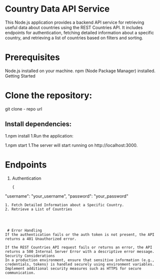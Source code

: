 # Country Data API Service
This Node.js application provides a backend API service for retrieving useful data about countries using the REST Countries API. It includes endpoints for authentication, fetching detailed information about a specific country, and retrieving a list of countries based on filters and sorting.

# Prerequisites
Node.js installed on your machine.
npm (Node Package Manager) installed.
Getting Started
# Clone the repository:

git clone - repo url




## Install dependencies:



1.npm install
1.Run the application:

1.npm start
1.The server will start running on http://localhost:3000.

# Endpoints
1. Authentication
   ```request
   {
  "username": "your_username",
  "password": "your_password"
```
1. Fetch Detailed Information about a Specific Country.
2. Retrieve a List of Countries




 # Error Handling
If the authentication fails or the auth token is not present, the API returns a 401 Unauthorized error.

If the REST Countries API request fails or returns an error, the API returns a 500 Internal Server Error with a descriptive error message.
Security Considerations
In a production environment, ensure that sensitive information (e.g., credentials, tokens) is handled securely using environment variables.
Implement additional security measures such as HTTPS for secure communication.



